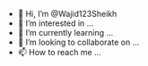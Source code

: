 - 👋 Hi, I’m @Wajid123Sheikh
- 👀 I’m interested in ...
- 🌱 I’m currently learning ...
- 💞️ I’m looking to collaborate on ...
- 📫 How to reach me ...

<!---
Wajid123Sheikh/Wajid123Sheikh is a ✨ special ✨ repository because its `README.md` (this file) appears on your GitHub profile.
You can click the Preview link to take a look at your changes.
--->
